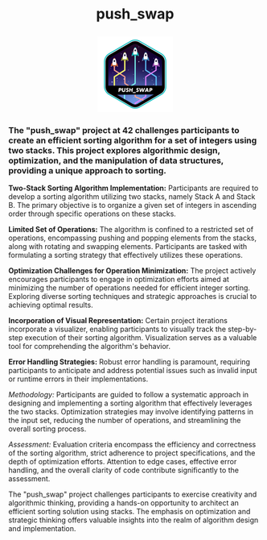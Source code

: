 # <p align = "center">push_swap</p>

<p align = "center">
<a href = https://github.com/Adamsandlerisgod><img push_swap = "push_swap" src = "./push_swape.png"></a></p>

### The "push_swap" project at 42 challenges participants to create an efficient sorting algorithm for a set of integers using two stacks. This project explores algorithmic design, optimization, and the manipulation of data structures, providing a unique approach to sorting.

**Two-Stack Sorting Algorithm Implementation:**
Participants are required to develop a sorting algorithm utilizing two stacks, namely Stack A and Stack B. The primary objective is to organize a given set of integers in ascending order through specific operations on these stacks.

**Limited Set of Operations:** 
The algorithm is confined to a restricted set of operations, encompassing pushing and popping elements from the stacks, along with rotating and swapping elements. Participants are tasked with formulating a sorting strategy that effectively utilizes these operations.

**Optimization Challenges for Operation Minimization:** 
The project actively encourages participants to engage in optimization efforts aimed at minimizing the number of operations needed for efficient integer sorting. Exploring diverse sorting techniques and strategic approaches is crucial to achieving optimal results.

**Incorporation of Visual Representation:** 
Certain project iterations incorporate a visualizer, enabling participants to visually track the step-by-step execution of their sorting algorithm. Visualization serves as a valuable tool for comprehending the algorithm's behavior.

**Error Handling Strategies:** Robust error handling is paramount, requiring participants to anticipate and address potential issues such as invalid input or runtime errors in their implementations.

*Methodology:*
Participants are guided to follow a systematic approach in designing and implementing a sorting algorithm that effectively leverages the two stacks. Optimization strategies may involve identifying patterns in the input set, reducing the number of operations, and streamlining the overall sorting process.

*Assessment:*
Evaluation criteria encompass the efficiency and correctness of the sorting algorithm, strict adherence to project specifications, and the depth of optimization efforts. Attention to edge cases, effective error handling, and the overall clarity of code contribute significantly to the assessment.

The "push_swap" project challenges participants to exercise creativity and algorithmic thinking, providing a hands-on opportunity to architect an efficient sorting solution using stacks. The emphasis on optimization and strategic thinking offers valuable insights into the realm of algorithm design and implementation.





